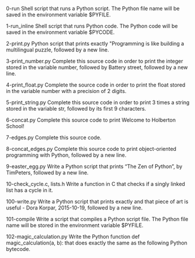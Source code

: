 0-run
Shell script that runs a Python script. The Python file name will be saved in the environment variable $PYFILE.

1-run_inline
Shell script that runs Python code. The Python code will be saved in the environment variable $PYCODE.

2-print.py
Python script that prints exactly "Programming is like building a multilingual puzzle, followed by a new line.

3-print_number.py
Complete this source code in order to print the integer stored in the variable number, followed by Battery street, followed by a new line.

4-print_float.py
Complete the source code in order to print the float stored in the variable number with a precision of 2 digits.

5-print_string.py
Complete this source code in order to print 3 times a string stored in the variable str, followed by its first 9 characters.

6-concat.py
Complete this source code to print Welcome to Holberton School!

7-edges.py
Complete this source code.

8-concat_edges.py
Complete this source code to print object-oriented programming with Python, followed by a new line.

9-easter_egg.py
Write a Python script that prints “The Zen of Python”, by TimPeters, followed by a new line.

10-check_cycle.c, lists.h
Write a function in C that checks if a singly linked list has a cycle in it.

100-write.py
Write a Python script that prints exactly and that piece of art is useful - Dora Korpar, 2015-10-19, followed by a new line.

101-compile
Write a script that compiles a Python script file. The Python file name will be stored in the environment variable $PYFILE.

102-magic_calculation.py
Write the Python function def magic_calculation(a, b): that does exactly the same as the following Python bytecode.